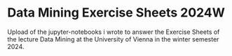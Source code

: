 # Data Mining Exercise Sheets 2024W
Upload of the jupyter-notebooks i wrote to answer the Exercise Sheets of the lecture Data Mining at the University of Vienna in the winter semester 2024.
